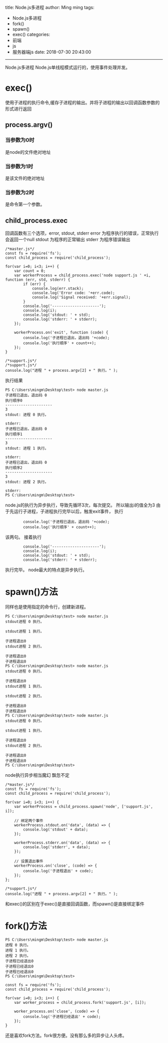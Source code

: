 title: Node.js多进程
author: Ming ming
tags:
  - Node.js多进程
  - fork()
  - spawn()
  - exec()
categories:
  - 前端
  - js
  - 服务器端js
date: 2018-07-30 20:43:00
---
Node.js多进程
Node.js单线程模式运行的，使用事件处理并发。
# exec()
使用子进程的执行命令,缓存子进程的输出。并将子进程的输出以回调函数参数的形式进行返回
## process.argv() 
### 当参数为0时
是node的文件绝对地址
### 当参数为1时
是该文件的绝对地址
### 当参数为2时
是命令第一个参数。 
## child_process.exec
回调函数有三个选项，error, stdout, stderr
error 为程序执行的错误，正常执行会返回一个null
stdout 为程序的正常输出
stderr 为程序错误输出
```
/*master.js*/
const fs = require('fs');
const child_process = require('child_process');
 
for(var i=0; i<3; i++) {
	var count = 0;
    var workerProcess = child_process.exec('node support.js ' +i, function (err, std, stderr) {
        if (err) {
            console.log(err.stack);
            console.log('Error code: '+err.code);
            console.log('Signal received: '+err.signal);
        }
        console.log('---------------------');
        console.log(i);
        console.log('stdout: ' + std);
        console.log('stderr: ' + stderr);
    });
 
    workerProcess.on('exit', function (code) {
        console.log('子进程已退出，退出码 '+code);
        console.log('执行顺序' + count++);
    });
}
```
```
/*support.js*/
/*support.js*/
console.log("进程 " + process.argv[2] + " 执行。" );
```
执行结果
```
PS C:\Users\mingm\Desktop\test> node master.js
子进程已退出，退出码 0
执行顺序0
---------------------
3
stdout: 进程 0 执行。

stderr:
子进程已退出，退出码 0
执行顺序1
---------------------
3
stdout: 进程 1 执行。

stderr:
子进程已退出，退出码 0
执行顺序2
---------------------
3
stdout: 进程 2 执行。

stderr:
PS C:\Users\mingm\Desktop\test>
```
node.js的执行为异步执行，导致先循环3次，每次提交。
所以输出i的值全为3
由于先运行子进程，子进程执行完毕以后，触发exit事件，
执行
```
        console.log('子进程已退出，退出码 '+code);
        console.log('执行顺序' + count++);
```
该两句。
接着执行
```
        console.log('---------------------');
        console.log(i);
        console.log('stdout: ' + std);
        console.log('stderr: ' + stderr);
```
执行完毕。
node最大的特点是异步执行。
# spawn()方法
同样也是使用指定的命令行，创建新进程。
```
PS C:\Users\mingm\Desktop\test> node master.js
stdout进程 0 执行。

stdout进程 1 执行。

子进程退出0
stdout进程 2 执行。

子进程退出0
子进程退出0
PS C:\Users\mingm\Desktop\test> node master.js
stdout进程 0 执行。

子进程退出0
stdout进程 1 执行。

stdout进程 2 执行。

子进程退出0
子进程退出0
PS C:\Users\mingm\Desktop\test> node master.js
stdout进程 0 执行。

stdout进程 1 执行。

子进程退出0
stdout进程 2 执行。

子进程退出0
子进程退出0
PS C:\Users\mingm\Desktop\test>
```
node执行异步相当魔幻
飘忽不定
```
/*master.js*/
const fs = require('fs');
const child_process = require('child_process');

for(var i=0; i<3; i++) {
	var workerProcess = child_process.spawn('node', ['support.js', i]);

	// 绑定两个事件
	workerProcess.stdout.on('data', (data) => {
		console.log('stdout' + data);
	});

	workerProcess.stderr.on('data', (data) => {
		console.log('stderr', + data);
	});

	// 设置退出事件
	workerProcess.on('close', (code) => {
		console.log('子进程退出' + code);
	});
};
```
```
/*support.js*/
console.log("进程 " + process.argv[2] + " 执行。" );
```
和exec()的区别在于exec()是直接回调函数，而spawn()是直接绑定事件
# fork()方法
```
PS C:\Users\mingm\Desktop\test> node master.js
进程 0 执行。
进程 1 执行。
进程 2 执行。
子进程已经退出0
子进程已经退出0
子进程已经退出0
PS C:\Users\mingm\Desktop\test>
```
```
const fs = require('fs');
const child_process = require('child_process');

for(var i=0; i<3; i++) {
	var worker_process = child_process.fork('support.js', [i]);

	worker_process.on('close', (code) => {
		console.log('子进程已经退出' + code);
	});
}
```
还是喜欢fork方法。fork很方便。没有那么多的异步让人头疼。